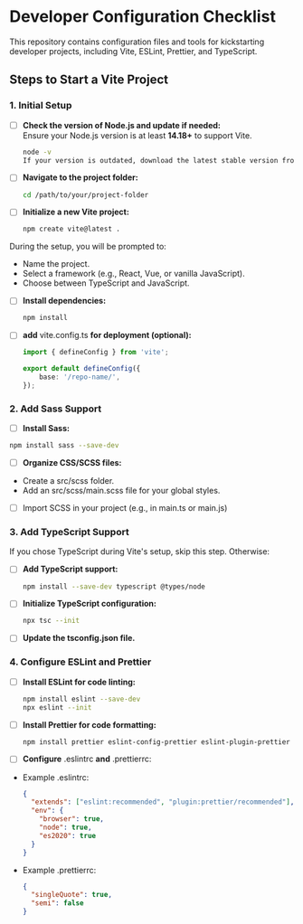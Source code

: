 # Developer Configuration Checklist

This repository contains configuration files and tools for kickstarting developer projects, including Vite, ESLint, Prettier, and TypeScript.

## Steps to Start a Vite Project

### 1. Initial Setup
- [ ] **Check the version of Node.js and update if needed:**  
  Ensure your Node.js version is at least **14.18+** to support Vite.  
  ```bash
  node -v
  If your version is outdated, download the latest stable version from nodejs.org.
   ```  
- [ ] **Navigate to the project folder:**
   ```bash
   cd /path/to/your/project-folder
   ```

- [ ] **Initialize a new Vite project:**
   ```bash
   npm create vite@latest .
   ```
During the setup, you will be prompted to:

* Name the project.
* Select a framework (e.g., React, Vue, or vanilla JavaScript).
* Choose between TypeScript and JavaScript.
   
- [ ] **Install dependencies:**
   ```bash
   npm install
   ```

- [ ] **add** vite.config.ts **for deployment (optional):**
   ```typescript
   import { defineConfig } from 'vite';
   
   export default defineConfig({
       base: '/repo-name/',
   });
   ```

### 2. Add Sass Support
- [ ] **Install Sass:**
```bash
npm install sass --save-dev
```

- [ ] **Organize CSS/SCSS files:**
 - Create a src/scss folder.
 - Add an src/scss/main.scss file for your global styles.

- [ ] Import SCSS in your project (e.g., in main.ts or main.js)

### 3. Add TypeScript Support
If you chose TypeScript during Vite's setup, skip this step. Otherwise:
- [ ] **Add TypeScript support:**
   ```bash
   npm install --save-dev typescript @types/node
   ```

- [ ] **Initialize TypeScript configuration:**
   ```bash
   npx tsc --init
   ```

- [ ] **Update the tsconfig.json file.**

### 4. Configure ESLint and Prettier

- [ ] **Install ESLint for code linting:**
   ```bash
   npm install eslint --save-dev
   npx eslint --init
   ```

- [ ]  **Install Prettier for code formatting:**
   ```bash
   npm install prettier eslint-config-prettier eslint-plugin-prettier --save-dev
   ```

- [ ] **Configure** .eslintrc **and** .prettierrc:
- Example .eslintrc:
   ```json
   {
     "extends": ["eslint:recommended", "plugin:prettier/recommended"],
     "env": {
       "browser": true,
       "node": true,
       "es2020": true
     }
   }
   ```
- Example .prettierrc:
   ```json
   {
     "singleQuote": true,
     "semi": false
   }
   ```
